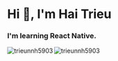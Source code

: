 <h1 align="left">Hi 👋, I'm Hai Trieu</h1>
<h3 align="left">I'm learning React Native.</h3>


<p><img align="left" src="https://github-readme-stats.vercel.app/api/top-langs?username=trieunnh5903&show_icons=true&locale=en&layout=compact&theme=vision-friendly-dark" alt="trieunnh5903" /></p>

<p><img align="center" src="https://github-readme-streak-stats.herokuapp.com/?user=trieunnh5903&theme=vision-friendly-dark" alt="trieunnh5903" /></p>
